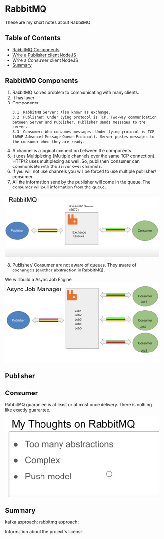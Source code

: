 # RabbitMQ

These are my short notes about RabbitMQ

## Table of Contents

- [RabbitMQ Components](#RabbitMQ_Components)
- [Write a Publisher client NodeJS](#publisher)
- [Write a Consumer client NodeJS](#consumer)
- [Summary](#summary)

## RabbitMQ Components
1. RabbitMQ solves problem to communicating with many clients.
2. It has layer
3. Components:
    ```
    3.1. RabbitMQ Server: Also known as exchange.
    3.2. Publisher: Under lying protocol is TCP. Two-way communication between Server and Publisher. Publisher sends messages to the server.
    3.3. Consumer: Who consumes messages. Under lying protocol is TCP (AMQP-Advanced Message Queue Protocol). Server pushes messages to the consumer when they are ready.
    ```
4. A channel is a logical connection between the components.
5. It uses Multiplexing (Multiple channels over the same TCP connection). HTTP/2 uses multiplexing as well. So, publisher/ consumer can communicate with the server over channels.
6. If you will not use channels you will be forced to use multiple publisher/ consumer.
7. All the information send by the publisher will come in the queue. The consumer will pull information from the queue.

![Alt text](image.png)

8. Publisher/ Consumer are not aware of queues. They aware of exchanges (another abstraction in RabbitMQ).

We will build a Async Job Engine
![Alt text](image-1.png)

## Publisher

## Consumer

RabbitMQ guarantee is at least or at most once delivery. There is nothing like exactly guarantee.

![Alt text](image-2.png)

## Summary
kafka approach: 
rabbitmq approach:

Information about the project's license.
